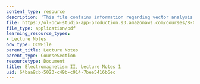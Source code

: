 ```yaml
---
content_type: resource
description: 'This file contains information regarding vector analysis. '
file: https://ol-ocw-studio-app-production.s3.amazonaws.com/courses/8-07-electromagnetism-ii-fall-2012/64baa9cb5023c49bc9147bee5416b6ec_MIT8_07F12_ln1.pdf
file_type: application/pdf
learning_resource_types:
- Lecture Notes
ocw_type: OCWFile
parent_title: Lecture Notes
parent_type: CourseSection
resourcetype: Document
title: Electromagnetism II, Lecture Notes 1
uid: 64baa9cb-5023-c49b-c914-7bee5416b6ec
---
```

